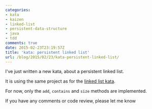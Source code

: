 ```yaml
---
categories:
- kata
- kaizen
- linked-list
- persistent-data-structure
- java
- tdd
comments: true
date: 2015-02-23T23:19:57Z
title: 'kata: persistent linked list'
url: /blog/2015/02/23/kata-persistent-linked-list/
---
```


I've just written a new kata, about a persistent linked list.

It is using the same project as for the [linked list kata](https://github.com/alvarogarcia7/kata-linkedlist).

For now, only the ``add``, ``contains`` and ``size`` methods are implemented.

If you have any comments or code review, please let me know